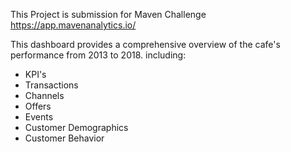 This Project is submission for Maven Challenge https://app.mavenanalytics.io/

This dashboard provides a comprehensive overview of the cafe's performance from 2013 to 2018. including:
* KPI's
* Transactions
* Channels
* Offers
* Events
* Customer Demographics
* Customer Behavior
